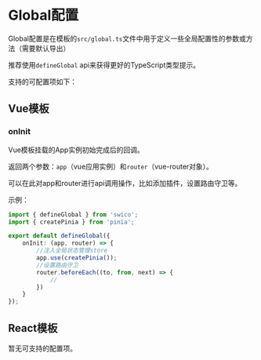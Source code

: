 # Global配置

Global配置是在模板的`src/global.ts`文件中用于定义一些全局配置性的参数或方法（需要默认导出）

推荐使用`defineGlobal` api来获得更好的TypeScript类型提示。


支持的可配置项如下：

## Vue模板

### onInit

  Vue模板挂载的App实例初始完成后的回调。
  
   返回两个参数：`app`（vue应用实例）和`router`（vue-router对象）。

  可以在此对app和router进行api调用操作，比如添加插件，设置路由守卫等。

示例：
  ```ts title="src/global.ts"
  import { defineGlobal } from 'swico';
  import { createPinia } from 'pinia';
  
  export default defineGlobal({
      onInit: (app, router) => {
          //注入全局状态管理store
          app.use(createPinia());
          //设置路由守卫
          router.beforeEach((to, from, next) => {
              //
          })
      }
  });
  
  ```

## React模板

暂无可支持的配置项。
